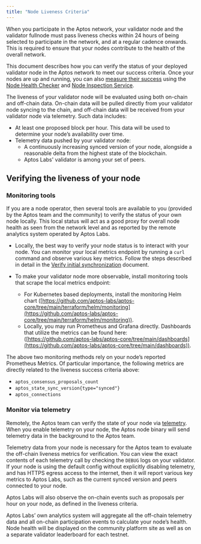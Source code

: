 ```yaml
---
title: "Node Liveness Criteria"
---
```


When you participate in the Aptos network, your validator node and the validator fullnode must pass liveness checks within 24 hours of being selected to participate in the network, and at a regular cadence onwards. This is required to ensure that your nodes contribute to the health of the overall network.

This document describes how you can verify the status of your deployed validator node in the Aptos network to meet our success criteria. Once your nodes are up and running, you can also [measure their success](../../measure/index.md) using the [Node Health Checker](../../measure/node-health-checker.md) and [Node Inspection Service](../../measure/node-inspection-service.md).

The liveness of your validator node will be evaluated using both on-chain and off-chain data. On-chain data will be pulled directly from your validator node syncing to the chain, and off-chain data will be received from your validator node via telemetry. Such data includes:

- At least one proposed block per hour. This data will be used to determine your node’s availability over time.
- Telemetry data pushed by your validator node:
  - A continuously increasing synced version of your node, alongside a reasonable delta from the highest state of the blockchain.
  - Aptos Labs' validator is among your set of peers.

## Verifying the liveness of your node

### Monitoring tools

If you are a node operator, then several tools are available to you (provided by the Aptos team and the community) to verify the status of your own node locally. This local status will act as a good proxy for overall node health as seen from the network level and as reported by the remote analytics system operated by Aptos Labs.

- Locally, the best way to verify your node status is to interact with your node. You can monitor your local metrics endpoint by running a `curl` command and observe various key metrics. Follow the steps described in detail in the [Verify initial synchronization](../../full-node/verify-pfn.md) document.

- To make your validator node more observable, install monitoring tools that scrape the local metrics endpoint:
  - For Kubernetes based deployments, install the monitoring Helm chart ([https://github.com/aptos-labs/aptos-core/tree/main/terraform/helm/monitoring](https://github.com/aptos-labs/aptos-core/tree/main/terraform/helm/monitoring)).
  - Locally, you may run Prometheus and Grafana directly. Dashboards that utilize the metrics can be found here: ([https://github.com/aptos-labs/aptos-core/tree/main/dashboards](https://github.com/aptos-labs/aptos-core/tree/main/dashboards)).

The above two monitoring methods rely on your node’s reported Prometheus Metrics. Of particular importance, the following metrics are directly related to the liveness success criteria above:

- `aptos_consensus_proposals_count`
- `aptos_state_sync_version{type="synced"}`
- `aptos_connections`

### Monitor via telemetry

Remotely, the Aptos team can verify the state of your node via [telemetry](../../../reference/telemetry.md). When you enable telemetry on your node, the Aptos node binary will send telemetry data in the background to the Aptos team.

Telemetry data from your node is necessary for the Aptos team to evaluate the off-chain liveness metrics for verification. You can view the exact contents of each telemetry call by checking the `DEBUG` logs on your validator. If your node is using the default config without explicitly disabling telemetry, and has HTTPS egress access to the internet, then it will report various key metrics to Aptos Labs, such as the current synced version and peers connected to your node.

Aptos Labs will also observe the on-chain events such as proposals per hour on your node, as defined in the liveness criteria.

Aptos Labs’ own analytics system will aggregate all the off-chain telemetry data and all on-chain participation events to calculate your node’s health. Node health will be displayed on the community platform site as well as on a separate validator leaderboard for each testnet.
